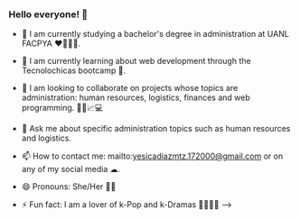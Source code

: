### Hello everyone! 👋


- 🔭 I am currently studying a bachelor's degree in administration at UANL FACPYA ❤👩🏻‍🎓.

- 🌱 I am currently learning about web development through the Tecnolochicas bootcamp 💜.

- 👯 I am looking to collaborate on projects whose topics are administration: human resources, logistics, finances and web programming. 👥💵📈💻
  
- 💬 Ask me about specific administration topics such as human resources and logistics.
  
- 📫 How to contact me: mailto:yesicadiazmtz.172000@gmail.com or on any of my social media ☁.
  
- 😄 Pronouns: She/Her 🧝‍♀️
  
- ⚡ Fun fact: I am a lover of k-Pop and k-Dramas 🦋💖💜✨
-->
